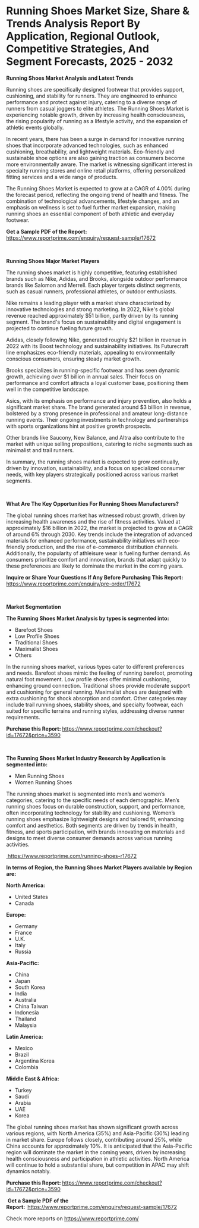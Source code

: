 <p><h1>Running Shoes Market Size, Share & Trends Analysis Report By Application, Regional Outlook, Competitive Strategies, And Segment Forecasts, 2025 - 2032</h1></p><p><strong>Running Shoes Market Analysis and Latest Trends</strong></p>
<p><p>Running shoes are specifically designed footwear that provides support, cushioning, and stability for runners. They are engineered to enhance performance and protect against injury, catering to a diverse range of runners from casual joggers to elite athletes. The Running Shoes Market is experiencing notable growth, driven by increasing health consciousness, the rising popularity of running as a lifestyle activity, and the expansion of athletic events globally.</p><p>In recent years, there has been a surge in demand for innovative running shoes that incorporate advanced technologies, such as enhanced cushioning, breathability, and lightweight materials. Eco-friendly and sustainable shoe options are also gaining traction as consumers become more environmentally aware. The market is witnessing significant interest in specialty running stores and online retail platforms, offering personalized fitting services and a wide range of products.</p><p>The Running Shoes Market is expected to grow at a CAGR of 4.00% during the forecast period, reflecting the ongoing trend of health and fitness. The combination of technological advancements, lifestyle changes, and an emphasis on wellness is set to fuel further market expansion, making running shoes an essential component of both athletic and everyday footwear.</p></p>
<p><strong>Get a Sample PDF of the Report:&nbsp;</strong> <a href="https://www.reportprime.com/enquiry/request-sample/17672?utm_campaign=2723&utm_medium=2&utm_source=Github&utm_content=ia&utm_term=18032025&utm_id=running-shoes">https://www.reportprime.com/enquiry/request-sample/17672</a></p>
<p>&nbsp;</p>
<p><strong>Running Shoes Major Market Players</strong></p>
<p><p>The running shoes market is highly competitive, featuring established brands such as Nike, Adidas, and Brooks, alongside outdoor performance brands like Salomon and Merrell. Each player targets distinct segments, such as casual runners, professional athletes, or outdoor enthusiasts.</p><p>Nike remains a leading player with a market share characterized by innovative technologies and strong marketing. In 2022, Nike's global revenue reached approximately $51 billion, partly driven by its running segment. The brand's focus on sustainability and digital engagement is projected to continue fueling future growth.</p><p>Adidas, closely following Nike, generated roughly $21 billion in revenue in 2022 with its Boost technology and sustainability initiatives. Its Futurecraft line emphasizes eco-friendly materials, appealing to environmentally conscious consumers, ensuring steady market growth.</p><p>Brooks specializes in running-specific footwear and has seen dynamic growth, achieving over $1 billion in annual sales. Their focus on performance and comfort attracts a loyal customer base, positioning them well in the competitive landscape.</p><p>Asics, with its emphasis on performance and injury prevention, also holds a significant market share. The brand generated around $3 billion in revenue, bolstered by a strong presence in professional and amateur long-distance running events. Their ongoing investments in technology and partnerships with sports organizations hint at positive growth prospects.</p><p>Other brands like Saucony, New Balance, and Altra also contribute to the market with unique selling propositions, catering to niche segments such as minimalist and trail runners.</p><p>In summary, the running shoes market is expected to grow continually, driven by innovation, sustainability, and a focus on specialized consumer needs, with key players strategically positioned across various market segments.</p></p>
<p>&nbsp;</p>
<p><strong>What Are The Key Opportunities For Running Shoes Manufacturers?</strong></p>
<p><p>The global running shoes market has witnessed robust growth, driven by increasing health awareness and the rise of fitness activities. Valued at approximately $16 billion in 2022, the market is projected to grow at a CAGR of around 6% through 2030. Key trends include the integration of advanced materials for enhanced performance, sustainability initiatives with eco-friendly production, and the rise of e-commerce distribution channels. Additionally, the popularity of athleisure wear is fueling further demand. As consumers prioritize comfort and innovation, brands that adapt quickly to these preferences are likely to dominate the market in the coming years.</p></p>
<p><strong>Inquire or Share Your Questions If Any Before Purchasing This Report:</strong> <a href="https://www.reportprime.com/enquiry/pre-order/17672?utm_campaign=2723&utm_medium=2&utm_source=Github&utm_content=ia&utm_term=18032025&utm_id=running-shoes">https://www.reportprime.com/enquiry/pre-order/17672</a></p>
<p>&nbsp;</p>
<p><strong>Market Segmentation</strong></p>
<p><strong>The Running Shoes Market Analysis by types is segmented into:</strong></p>
<p><ul><li>Barefoot Shoes</li><li>Low Profile Shoes</li><li>Traditional Shoes</li><li>Maximalist Shoes</li><li>Others</li></ul></p>
<p><p>In the running shoes market, various types cater to different preferences and needs. Barefoot shoes mimic the feeling of running barefoot, promoting natural foot movement. Low profile shoes offer minimal cushioning, enhancing ground connection. Traditional shoes provide moderate support and cushioning for general running. Maximalist shoes are designed with extra cushioning for shock absorption and comfort. Other categories may include trail running shoes, stability shoes, and specialty footwear, each suited for specific terrains and running styles, addressing diverse runner requirements.</p></p>
<p><strong>Purchase this Report:&nbsp;</strong><a href="https://www.reportprime.com/checkout?id=17672&price=3590&utm_campaign=2723&utm_medium=2&utm_source=Github&utm_content=ia&utm_term=18032025&utm_id=running-shoes">https://www.reportprime.com/checkout?id=17672&price=3590</a></p>
<p>&nbsp;</p>
<p><strong>The Running Shoes Market Industry Research by Application is segmented into:</strong></p>
<p><ul><li>Men Running Shoes</li><li>Women Running Shoes</li></ul></p>
<p><p>The running shoes market is segmented into men’s and women’s categories, catering to the specific needs of each demographic. Men’s running shoes focus on durable construction, support, and performance, often incorporating technology for stability and cushioning. Women’s running shoes emphasize lightweight designs and tailored fit, enhancing comfort and aesthetics. Both segments are driven by trends in health, fitness, and sports participation, with brands innovating on materials and designs to meet diverse consumer demands across various running activities.</p></p>
<p><a href="https://www.reportprime.com/running-shoes-r17672?utm_campaign=2723&utm_medium=2&utm_source=Github&utm_content=ia&utm_term=18032025&utm_id=running-shoes">&nbsp;https://www.reportprime.com/running-shoes-r17672</a></p>
<p><strong>In terms of Region, the Running Shoes Market Players available by Region are:</strong></p>
<p>
    <p> <strong> North America: </strong>
        <ul>
            <li>United States</li>
            <li>Canada</li>
        </ul>
        </p> 
    <p> <strong> Europe: </strong>
        <ul>
            <li>Germany</li>
            <li>France</li>
            <li>U.K.</li>
            <li>Italy</li>
            <li>Russia</li>
        </ul>
        </p> 
    <p> <strong> Asia-Pacific: </strong>
        <ul>
            <li>China</li>
            <li>Japan</li>
            <li>South Korea</li>
            <li>India</li>
            <li>Australia</li>
            <li>China Taiwan</li>
            <li>Indonesia</li>
            <li>Thailand</li>
            <li>Malaysia</li>
        </ul>
        </p> 
    <p> <strong> Latin America: </strong>
        <ul>
            <li>Mexico</li>
            <li>Brazil</li>
            <li>Argentina Korea</li>
            <li>Colombia</li>
        </ul>
        </p> 
    <p> <strong> Middle East & Africa: </strong>
        <ul>
            <li>Turkey</li>
            <li>Saudi</li>
            <li>Arabia</li>
            <li>UAE</li>
            <li>Korea</li>
        </ul>
    </p>
    </p>
<p><p>The global running shoes market has shown significant growth across various regions, with North America (35%) and Asia-Pacific (30%) leading in market share. Europe follows closely, contributing around 25%, while China accounts for approximately 10%. It is anticipated that the Asia-Pacific region will dominate the market in the coming years, driven by increasing health consciousness and participation in athletic activities. North America will continue to hold a substantial share, but competition in APAC may shift dynamics notably.</p></p>
<p><strong>Purchase this Report: </strong><a href="https://www.reportprime.com/checkout?id=17672&price=3590&utm_campaign=2723&utm_medium=2&utm_source=Github&utm_content=ia&utm_term=18032025&utm_id=running-shoes">https://www.reportprime.com/checkout?id=17672&price=3590</a></p>
<p>&nbsp;<strong>Get a Sample PDF of the Report:&nbsp;&nbsp;</strong><a href="https://www.reportprime.com/enquiry/request-sample/17672?utm_campaign=2723&utm_medium=2&utm_source=Github&utm_content=ia&utm_term=18032025&utm_id=running-shoes">https://www.reportprime.com/enquiry/request-sample/17672</a></p>
<p><strong></strong></p>
<p>Check more reports on <a href="https://www.reportprime.com/?utm_campaign=2723&utm_medium=2&utm_source=Github&utm_content=ia&utm_term=18032025&utm_id=running-shoes">https://www.reportprime.com/</a></p>
